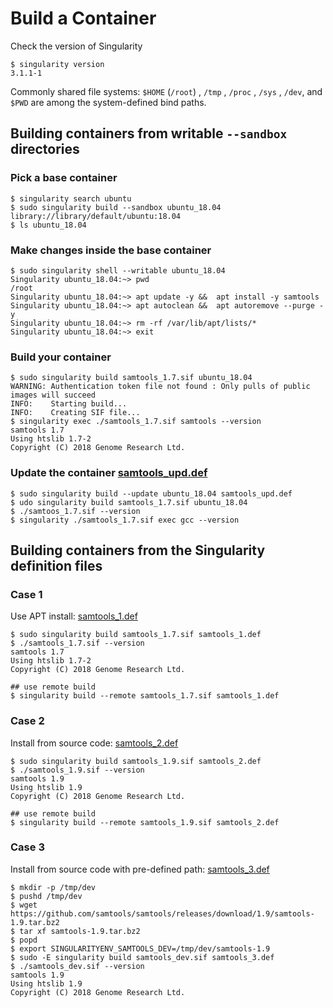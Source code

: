 # Build a Container

Check the version of Singularity
```shell
$ singularity version
3.1.1-1
```

Commonly shared file systems:
`$HOME` (`/root`) , `/tmp` , `/proc` , `/sys` , `/dev`, and `$PWD` are among the system-defined bind paths.

## Building containers from writable `--sandbox` directories
### Pick a base container
```shell
$ singularity search ubuntu
$ sudo singularity build --sandbox ubuntu_18.04 library://library/default/ubuntu:18.04
$ ls ubuntu_18.04
```
### Make changes inside the base container
```shell
$ sudo singularity shell --writable ubuntu_18.04
Singularity ubuntu_18.04:~> pwd
/root
Singularity ubuntu_18.04:~> apt update -y &&  apt install -y samtools
Singularity ubuntu_18.04:~> apt autoclean &&  apt autoremove --purge -y
Singularity ubuntu_18.04:~> rm -rf /var/lib/apt/lists/*
Singularity ubuntu_18.04:~> exit
```
### Build your container 
```shell
$ sudo singularity build samtools_1.7.sif ubuntu_18.04
WARNING: Authentication token file not found : Only pulls of public images will succeed
INFO:    Starting build...
INFO:    Creating SIF file...
$ singularity exec ./samtools_1.7.sif samtools --version
samtools 1.7
Using htslib 1.7-2
Copyright (C) 2018 Genome Research Ltd.
```
### Update the container [samtools\_upd.def](./samtools_upd.def)
```shell
$ sudo singularity build --update ubuntu_18.04 samtools_upd.def
$ udo singularity build samtools_1.7.sif ubuntu_18.04
$ ./samtoos_1.7.sif --version
$ singularity ./samtools_1.7.sif exec gcc --version
```

## Building containers from the  Singularity definition files

### Case 1
Use APT install: [samtools\_1.def](./samtools_1.def)
```shell
$ sudo singularity build samtools_1.7.sif samtools_1.def
$ ./samtools_1.7.sif --version
samtools 1.7
Using htslib 1.7-2
Copyright (C) 2018 Genome Research Ltd.

## use remote build
$ singularity build --remote samtools_1.7.sif samtools_1.def
```
### Case 2
Install from source code: [samtools\_2.def](./samtools_2.def)
```shell
$ sudo singularity build samtools_1.9.sif samtools_2.def
$ ./samtools_1.9.sif --version
samtools 1.9
Using htslib 1.9
Copyright (C) 2018 Genome Research Ltd.

## use remote build
$ singularity build --remote samtools_1.9.sif samtools_2.def
```

### Case 3
Install from source code with pre-defined path: [samtools\_3.def](./samtools_3.def)
```shell
$ mkdir -p /tmp/dev
$ pushd /tmp/dev
$ wget https://github.com/samtools/samtools/releases/download/1.9/samtools-1.9.tar.bz2
$ tar xf samtools-1.9.tar.bz2
$ popd
$ export SINGULARITYENV_SAMTOOLS_DEV=/tmp/dev/samtools-1.9
$ sudo -E singularity build samtools_dev.sif samtools_3.def
$ ./samtools_dev.sif --version
samtools 1.9
Using htslib 1.9
Copyright (C) 2018 Genome Research Ltd.
```
